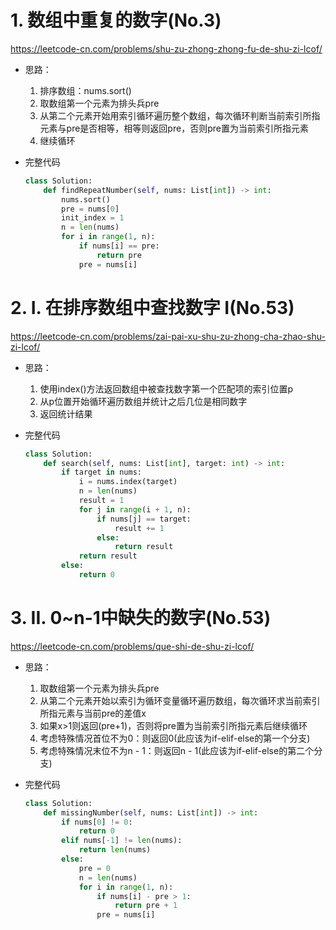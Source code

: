 # 1. 数组中重复的数字(No.3)

https://leetcode-cn.com/problems/shu-zu-zhong-zhong-fu-de-shu-zi-lcof/

- 思路：

  1. 排序数组：nums.sort()
  2. 取数组第一个元素为排头兵pre
  3. 从第二个元素开始用索引循环遍历整个数组，每次循环判断当前索引所指元素与pre是否相等，相等则返回pre，否则pre置为当前索引所指元素
  4. 继续循环

- 完整代码

  ```python
  class Solution:
      def findRepeatNumber(self, nums: List[int]) -> int:
          nums.sort()
          pre = nums[0]
          init_index = 1
          n = len(nums)
          for i in range(1, n):
              if nums[i] == pre:
                  return pre
              pre = nums[i]
  ```

# 2. I. 在排序数组中查找数字 I(No.53)

https://leetcode-cn.com/problems/zai-pai-xu-shu-zu-zhong-cha-zhao-shu-zi-lcof/

- 思路：

  1. 使用index()方法返回数组中被查找数字第一个匹配项的索引位置p
  2. 从p位置开始循环遍历数组并统计之后几位是相同数字
  3. 返回统计结果

- 完整代码

  ```python
  class Solution:
      def search(self, nums: List[int], target: int) -> int:
          if target in nums:
              i = nums.index(target)
              n = len(nums)
              result = 1
              for j in range(i + 1, n):
                  if nums[j] == target:
                      result += 1
                  else:
                      return result
              return result
          else:
              return 0
  ```

# 3. II. 0~n-1中缺失的数字(No.53)

https://leetcode-cn.com/problems/que-shi-de-shu-zi-lcof/

- 思路：

  1. 取数组第一个元素为排头兵pre
  2. 从第二个元素开始以索引为循环变量循环遍历数组，每次循环求当前索引所指元素与当前pre的差值x
  3. 如果x>1则返回(pre+1)，否则将pre置为当前索引所指元素后继续循环
  4. 考虑特殊情况首位不为0：则返回0(此应该为if-elif-else的第一个分支)
  5. 考虑特殊情况末位不为n - 1：则返回n - 1(此应该为if-elif-else的第二个分支)

- 完整代码

  ```python
  class Solution:
      def missingNumber(self, nums: List[int]) -> int:
          if nums[0] != 0:
              return 0
          elif nums[-1] != len(nums):
              return len(nums)
          else:
              pre = 0
              n = len(nums)
              for i in range(1, n):
                  if nums[i] - pre > 1:
                      return pre + 1
                  pre = nums[i]
  ```

  